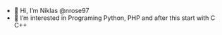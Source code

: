 - 👋 Hi, I’m Niklas @nrose97 
- 👀 I’m interested in Programing Python, PHP and after this start with C C++


<!---
nrose97/nrose97 is a ✨ special ✨ repository because its `README.md` (this file) appears on your GitHub profile.
You can click the Preview link to take a look at your changes.
--->
